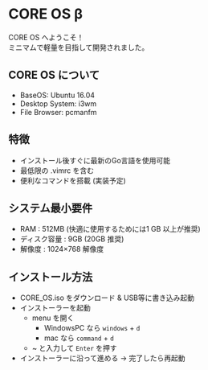 # CORE OS β
CORE OS へようこそ！  
ミニマムで軽量を目指して開発されました。  

## CORE OS について
- BaseOS: Ubuntu 16.04
- Desktop System: i3wm
- File Browser: pcmanfm


## 特徴
- インストール後すぐに最新のGo言語を使用可能
- 最低限の .vimrc を含む
- 便利なコマンドを搭載 (実装予定)


## システム最小要件 
- RAM : 512MB (快適に使用するためには1 GB 以上が推奨) 
- ディスク容量 : 9GB (20GB 推奨) 
- 解像度 : 1024×768 解像度


## インストール方法
- CORE_OS.iso をダウンロード & USB等に書き込み起動
- インストーラーを起動
  - menu を開く 
    - WindowsPC なら <code>windows</code> + <code>d</code> 
    - mac なら <code>command</code> + <code>d</code>
  - ~ と入力して <code>Enter</code> を押す
- インストーラーに沿って進める -> 完了したら再起動
